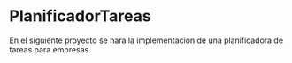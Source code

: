# PlanificadorTareas
En el siguiente proyecto se hara la implementacion de una planificadora de tareas para empresas
